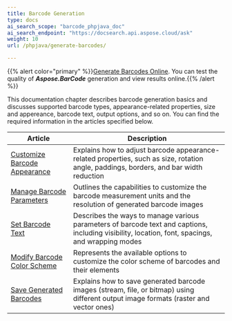 ```yaml
---
title: Barcode Generation
type: docs
ai_search_scope: "barcode_phpjava_doc"
ai_search_endpoint: "https://docsearch.api.aspose.cloud/ask"
weight: 10
url: /phpjava/generate-barcodes/

---
```

{{% alert color="primary" %}}[Generate Barcodes Online](https://products.aspose.app/barcode/generate). You can test the quality of ***Aspose.BarCode*** generation and view results online.{{% /alert %}}

This documentation chapter describes barcode generation basics and discusses supported barcode types, appearance-related properties, size and appereance, barcode text, output options, and so on. You can find the required information in the articles specified below.
   
| Article | Description |
|---|---|
|[Customize Barcode Appearance](/barcode/phpjava/customize-barcodes/)|Explains how to adjust barcode appearance-related properties, such as size, rotation angle, paddings, borders, and bar width reduction|
|[Manage Barcode Parameters](/barcode/phpjava/set-barcode-parameters/)|Outlines the capabilities to customize the barcode measurement units and the resolution of generated barcode images|
|[Set Barcode Text](/barcode/phpjava/set-barcode-text/)|Describes the ways to manage various parameters of barcode text and captions, including visibility, location, font, spacings, and wrapping modes|
|[Modify Barcode Color Scheme](/barcode/phpjava/modify-barcode-color/)|Represents the available options to customize the color scheme of barcodes and their elements|
|[Save Generated Barcodes](/barcode/phpjava/save-barcodes/)|Explains how to save generated barcode images (stream, file, or bitmap) using different output image formats (raster and vector ones)|
  
  